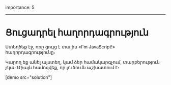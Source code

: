 importance: 5

---

# Ցուցադրել հաղորդագրություն

Ստեղծեք էջ, որը ցույց է տալիս «I'm JavaScript!» հաղորդագրությունը։

Կարող եք անել այստեղ, կամ ձեր համակարգչում, տարբերություն չկա։ Միայն համոզվեք, որ լուծումն աշխատում է։

[demo src="solution"]

